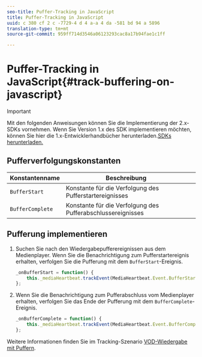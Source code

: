 ```yaml
---
seo-title: Puffer-Tracking in JavaScript
title: Puffer-Tracking in JavaScript
uuid: c 380 cf 2 c -7729-4 d 4 a-a 4 da -581 bd 94 a 5896
translation-type: tm+mt
source-git-commit: 959ff714d3546a06123293cac8a17b94fae1c1ff

---
```



# Puffer-Tracking in JavaScript{#track-buffering-on-javascript}

>[!IMPORTANT]
>
>Mit den folgenden Anweisungen können Sie die Implementierung der 2.x-SDKs vornehmen. Wenn Sie Version 1.x des SDK implementieren möchten, können Sie hier die 1.x-Entwicklerhandbücher herunterladen.[SDKs herunterladen.](../../../sdk-implement/download-sdks.md)

## Pufferverfolgungskonstanten

| Konstantenname | Beschreibung     |
|---|---|
| `BufferStart` | Konstante für die Verfolgung des Pufferstartereignisses |
| `BufferComplete` | Konstante für die Verfolgung des Pufferabschlussereignisses |

## Pufferung implementieren

1. Suchen Sie nach den Wiedergabepufferereignissen aus dem Medienplayer. Wenn Sie die Benachrichtigung zum Pufferstartereignis erhalten, verfolgen Sie die Pufferung mit dem `BufferStart`-Ereignis.

   ```js
   _onBufferStart = function() { 
       this._mediaHeartbeat.trackEvent(MediaHeartbeat.Event.BufferStart); 
   };
   ```

1. Wenn Sie die Benachrichtigung zum Pufferabschluss vom Medienplayer erhalten, verfolgen Sie das Ende der Pufferung mit dem `BufferComplete`-Ereignis.

   ```js
   _onBufferComplete = function() { 
       this._mediaHeartbeat.trackEvent(MediaHeartbeat.Event.BufferComplete); 
   };
   ```

Weitere Informationen finden Sie im Tracking-Szenario [VOD-Wiedergabe mit Puffern](../../../sdk-implement/tracking-scenarios/vod-buffering.md).
